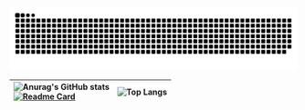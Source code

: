 <!-- Typing SVG by DenverCoder1 - https://github.com/DenverCoder1/readme-typing-svg -->
<picture>
  <source
    media="(prefers-color-scheme: dark)"
    srcset="https://raw.githubusercontent.com/platane/snk/output/github-contribution-grid-snake-dark.svg"
  />
  <source
    media="(prefers-color-scheme: light)"
    srcset="https://raw.githubusercontent.com/platane/snk/output/github-contribution-grid-snake.svg"
  />
  <img
    alt="github contribution grid snake animation"
    src="https://raw.githubusercontent.com/platane/snk/output/github-contribution-grid-snake.svg"
  />
</picture>

| <div align="left">![Anurag's GitHub stats](https://github-readme-stats.vercel.app/api?username=thiendangit&show_icons=true&theme=blue-green) <br>[![Readme Card](https://github-readme-stats.vercel.app/api/pin/?username=thiendangit&repo=react-native-thermal-receipt-printer-image-qr)](https://github.com/thiendangit/react-native-thermal-receipt-printer-image-qr)</div> | ![Top Langs](https://github-readme-stats.vercel.app/api/top-langs/?username=thiendangit&langs_count=20&layout=compact&hide=html,css,makefile,Less,Blade) |
|---|---|

